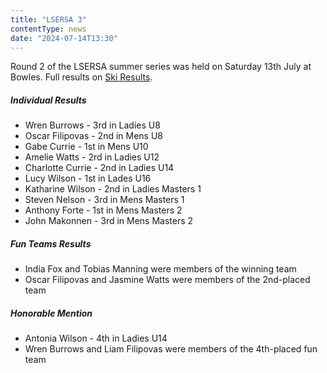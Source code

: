 ```yaml
---
title: "LSERSA 3"
contentType: news
date: "2024-07-14T13:30"
---
```


Round 2 of the LSERSA summer series was held on Saturday 13th July at Bowles. Full results
on [Ski Results](https://www.skiresults.co.uk/events/1473).

##### Individual Results
* Wren Burrows - 3rd in Ladies U8
* Oscar Filipovas - 2nd in Mens U8
* Gabe Currie - 1st in Mens U10
* Amelie Watts - 2rd in Ladies U12
* Charlotte Currie - 2nd in Ladies U14
* Lucy Wilson - 1st in Lades U16
* Katharine Wilson - 2nd in Ladies Masters 1
* Steven Nelson - 3rd in Mens Masters 1
* Anthony Forte - 1st in Mens Masters 2
* John Makonnen - 3rd in Mens Masters 2

##### Fun Teams Results
* India Fox and Tobias Manning were members of the winning team
* Oscar Filipovas and Jasmine Watts were members of the 2nd-placed team

##### Honorable Mention
* Antonia Wilson - 4th in Ladies U14
* Wren Burrows and Liam Filipovas were members of the 4th-placed fun team
